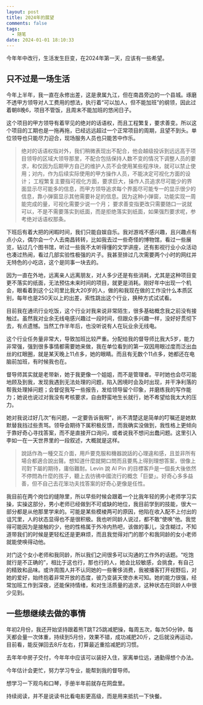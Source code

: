 ```yaml
---
layout: post
title: 2024年的展望
comments: false
tags:
  - 随笔
date: 2024-01-01 18:10:33
---
```

今年年中改行，生活发生巨变，在2024年第一天，应该有一些希望。
<!--more-->
## 只不过是一场生活
今年上半年，我一直在永修出差，这是隶属九江，但在南昌旁边的一个县城。琢磨不透甲方领导对人工费用的想法，执行着“可以加人，但不能加班”的纲领，因此过着朝8晚6，项目不管饭，且周末不能加班的悠闲日子。

这个项目的甲方领导有着罕见的绝对的话语权，而且工程繁复，要求善变。所以这个项目的工期也是一拖再拖，已经远远超过一个正常项目的周期，且望不到头。单位领导也只能尽力迎合，现场服务人员也只能苦中作乐。
>绝对的话语权指对外，我们稍微表现出不配合，他会越级投诉到远远高于项目领导的区域大领导那里，不配合包括保持人数不变的情况下调整人员的要求，和仅因为后期甲方自己的维护人员不会使用某些程序块，就可以禁止使用；对内，作为后续实际使用的甲方操作人员，不能决定可视化方面的设计；
>工程繁复主要指可视化方面，要求巨大，操作人员追求尽可能少的界面显示尽可能多的信息，而甲方领导追求每个界面尽可能专一的显示很少的信息，靠小弹窗显示其他需要补足的信息。因为这种小弹窗，功能实现一周能完成的量，可视化需要少说一个月；
>要求善变指更改只需要随口一说就可以，不是不需要落实到纸面，而是拒绝落实到纸面，如果强烈要求呢，参考绝对话语权那条。  

下班后有着大把的闲暇时间，我们只能自娱自乐。我对游戏不感兴趣，且兴趣点有点小众，偶尔会一个人去南昌转转，比如我去过一些奇怪的博物馆，看过一些展览，钻过几个图书馆，听过一些我不太听得懂的文学讲座，还有影视行业小众活动也凑过热闹，看过几部实验性极强的片子。我甚至排过几次需要两个小时的网红并无特色的小吃店，这个是同事一块去的。

因为一直在外地，远离亲人远离朋友，对人多少还是有些消耗，尤其是这种项目变更不落实的纸面，无法预估未来时间的项目，就更是消耗。刚好年中出现一个机会，眼看着到这个公司里比我大20岁的人，做的和我现在做的工作没什么本质区别，每年也是250天以上的出差，索性跳出这个行业，换种方式试试看。

目前我在通讯行业吃饭，这个行业对我来说非常陌生，很多基础概念我之前没有接触过。虽然我对业余无线电感兴趣过一段时间，但跟众多兴趣一样，没好好贯彻下去，有点遗憾。当然工作半年后，也没听说有人在玩业余无线电。

这个行业任务量非常大，导致加班比较严重。分配给我的督导师比我大5岁，能力非常强，强到很多事情都需要她来做，我在单位看到的第一双因用眼过度而泛出血丝的红眼圈，就是某天晚上11点多，她的眼睛。而且有无数个11点多，她都还在电脑前加班，有时候我也在。

督导师其实就是老带新，她于我更像一个姐姐，而不是管理者。平时她也会尽可能地顾及到我，发现我遇到无法处理的问题，陷入困境时会及时出现，并干净利落的帮我处理掉问题；会督促我写一些报告，发给领导留个印象，并磨练我的写作能力；她说也说过对我没有考核要求，自由野蛮地生长就行，她不希望给我太大的压力。

她对我说过好几次“有问题，一定要告诉我啊”，尚不清楚这是简单的叮嘱还是她默默替我挡过些责骂。领导会期待下属积极反馈，而我确实没做到，我性格上更倾向于靠好奇心寻找答案，而不是直接开口询问，或者说我不想问出蠢问题。这里引入李如一在一天世界里的一段叙述，大概就是这样。
>說話作為一種交互介面，用戶要克服和機器說話的心理違和感，且並非所有場合都適合說出聲。想知道什麼就開口問而且要馬上得到理想答案，很像上司對下屬的期待，庸俗難耐。Levin 說 AI Pin 的目標客戶是一個長大後依然不停問為什麼的孩子，聽上去彷彿中國流行的概念「巨嬰」。好奇心多多益善，但不自己去花笨功夫找答案的好奇心更像是任性。

我目前在两个岗位的缝隙里，所以早些时候会跟着一个比我年轻的男小老师学习实操，实操这部分，男小老师已经做到不可或缺的地位，我目前学到的技能，很大一部分都是从他那里学来的。可能是某些模棱两可的原因，他陷在收入配不上付出的诅咒里，人的状态显得也不是很积极。我也听同龄人说过，都不敢“使唤”他。我觉得可能因为是接触的少，他的性格属于外冷内热吧，该做的事儿，没含糊过，不知道带我们的时候是更轻松还是更麻烦，而且我觉得对门的那个和我同龄的女小老师就能使唤得动他。

对门这个女小老师和我同龄，所以我们之间很多可以沟通的工作外的话题。“吃饱就行是不正确的”，相比于这也行，那也行的人，她会比较敏感，会挑食，有自己的精致和品味。或许周围人并不认同她的一些奢侈消费，我被播客打开视野后，对她的爱好，始终抱着非常开放的态度，彼乃变装天使亦未可知。她的能力很强，经常加班工作到深夜，还能保持情绪，和对生活质量的追求，这种状态在同龄人中很少见到。

## 一些想继续去做的事情
年初2月份，我还开始坚持跟着熊T跳T25跳减肥操，每周五次，每次50分钟，每天都会量一次体重，持续到5月份，效果不错，成功减肥20斤，之后就没再运动，目前看，能反弹回去8斤左右，打算最近重拾减肥的习惯。

去年年中房子交付，今年年中应该可以装好入住，家离单位远，通勤得想个办法。

今年估计会更忙，努力学习专业，能帮到我的督导师。

想学习一下观鸟和口琴，手册半年前就存在网盘里。

持续阅读，并不是说读书比看电影更高级，而是用来抵抗一下快餐。